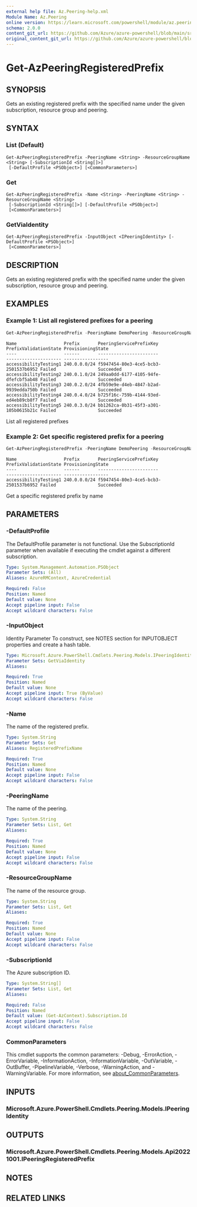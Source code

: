 ```yaml
---
external help file: Az.Peering-help.xml
Module Name: Az.Peering
online version: https://learn.microsoft.com/powershell/module/az.peering/get-azpeeringregisteredprefix
schema: 2.0.0
content_git_url: https://github.com/Azure/azure-powershell/blob/main/src/Peering/Peering/help/Get-AzPeeringRegisteredPrefix.md
original_content_git_url: https://github.com/Azure/azure-powershell/blob/main/src/Peering/Peering/help/Get-AzPeeringRegisteredPrefix.md
---
```


# Get-AzPeeringRegisteredPrefix

## SYNOPSIS
Gets an existing registered prefix with the specified name under the given subscription, resource group and peering.

## SYNTAX

### List (Default)
```
Get-AzPeeringRegisteredPrefix -PeeringName <String> -ResourceGroupName <String> [-SubscriptionId <String[]>]
 [-DefaultProfile <PSObject>] [<CommonParameters>]
```

### Get
```
Get-AzPeeringRegisteredPrefix -Name <String> -PeeringName <String> -ResourceGroupName <String>
 [-SubscriptionId <String[]>] [-DefaultProfile <PSObject>]
 [<CommonParameters>]
```

### GetViaIdentity
```
Get-AzPeeringRegisteredPrefix -InputObject <IPeeringIdentity> [-DefaultProfile <PSObject>]
 [<CommonParameters>]
```

## DESCRIPTION
Gets an existing registered prefix with the specified name under the given subscription, resource group and peering.

## EXAMPLES

### Example 1: List all registered prefixes for a peering
```powershell
Get-AzPeeringRegisteredPrefix -PeeringName DemoPeering -ResourceGroupName DemoRG
```

```output
Name                  Prefix       PeeringServicePrefixKey              PrefixValidationState ProvisioningState
----                  ------       -----------------------              --------------------- -----------------
accessibilityTesting1 240.0.0.0/24 f5947454-80e3-4ce5-bcb3-2501537b6952 Failed                Succeeded
accessibilityTesting2 240.0.1.0/24 249aa0dd-6177-4105-94fe-dfefcbf5ab48 Failed                Succeeded
accessibilityTesting3 240.0.2.0/24 4fb59e9e-d4eb-4847-b2ad-9939edda750b Failed                Succeeded
accessibilityTesting4 240.0.4.0/24 b725f16c-759b-4144-93ed-ed4eb89cb8f7 Failed                Succeeded
accessibilityTesting5 240.0.3.0/24 bb1262ca-0b31-45f3-a301-105b0615b21c Failed                Succeeded
```

List all registered prefixes

### Example 2: Get specific registered prefix for a peering
```powershell
Get-AzPeeringRegisteredPrefix -PeeringName DemoPeering -ResourceGroupName DemoRG -Name accessibilityTesting1
```

```output
Name                  Prefix       PeeringServicePrefixKey              PrefixValidationState ProvisioningState
----                  ------       -----------------------              --------------------- -----------------
accessibilityTesting1 240.0.0.0/24 f5947454-80e3-4ce5-bcb3-2501537b6952 Failed                Succeeded
```

Get a specific registered prefix by name

## PARAMETERS

### -DefaultProfile
The DefaultProfile parameter is not functional.
Use the SubscriptionId parameter when available if executing the cmdlet against a different subscription.

```yaml
Type: System.Management.Automation.PSObject
Parameter Sets: (All)
Aliases: AzureRMContext, AzureCredential

Required: False
Position: Named
Default value: None
Accept pipeline input: False
Accept wildcard characters: False
```

### -InputObject
Identity Parameter
To construct, see NOTES section for INPUTOBJECT properties and create a hash table.

```yaml
Type: Microsoft.Azure.PowerShell.Cmdlets.Peering.Models.IPeeringIdentity
Parameter Sets: GetViaIdentity
Aliases:

Required: True
Position: Named
Default value: None
Accept pipeline input: True (ByValue)
Accept wildcard characters: False
```

### -Name
The name of the registered prefix.

```yaml
Type: System.String
Parameter Sets: Get
Aliases: RegisteredPrefixName

Required: True
Position: Named
Default value: None
Accept pipeline input: False
Accept wildcard characters: False
```

### -PeeringName
The name of the peering.

```yaml
Type: System.String
Parameter Sets: List, Get
Aliases:

Required: True
Position: Named
Default value: None
Accept pipeline input: False
Accept wildcard characters: False
```

### -ResourceGroupName
The name of the resource group.

```yaml
Type: System.String
Parameter Sets: List, Get
Aliases:

Required: True
Position: Named
Default value: None
Accept pipeline input: False
Accept wildcard characters: False
```

### -SubscriptionId
The Azure subscription ID.

```yaml
Type: System.String[]
Parameter Sets: List, Get
Aliases:

Required: False
Position: Named
Default value: (Get-AzContext).Subscription.Id
Accept pipeline input: False
Accept wildcard characters: False
```

### CommonParameters
This cmdlet supports the common parameters: -Debug, -ErrorAction, -ErrorVariable, -InformationAction, -InformationVariable, -OutVariable, -OutBuffer, -PipelineVariable, -Verbose, -WarningAction, and -WarningVariable. For more information, see [about_CommonParameters](http://go.microsoft.com/fwlink/?LinkID=113216).

## INPUTS

### Microsoft.Azure.PowerShell.Cmdlets.Peering.Models.IPeeringIdentity

## OUTPUTS

### Microsoft.Azure.PowerShell.Cmdlets.Peering.Models.Api20221001.IPeeringRegisteredPrefix

## NOTES

## RELATED LINKS
